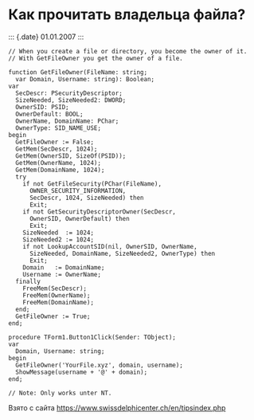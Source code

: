 Как прочитать владельца файла?
==============================

::: {.date}
01.01.2007
:::

    // When you create a file or directory, you become the owner of it. 
    // With GetFileOwner you get the owner of a file. 
     
    function GetFileOwner(FileName: string; 
      var Domain, Username: string): Boolean; 
    var 
      SecDescr: PSecurityDescriptor; 
      SizeNeeded, SizeNeeded2: DWORD; 
      OwnerSID: PSID; 
      OwnerDefault: BOOL; 
      OwnerName, DomainName: PChar; 
      OwnerType: SID_NAME_USE; 
    begin 
      GetFileOwner := False; 
      GetMem(SecDescr, 1024); 
      GetMem(OwnerSID, SizeOf(PSID)); 
      GetMem(OwnerName, 1024); 
      GetMem(DomainName, 1024); 
      try 
        if not GetFileSecurity(PChar(FileName), 
          OWNER_SECURITY_INFORMATION, 
          SecDescr, 1024, SizeNeeded) then 
          Exit; 
        if not GetSecurityDescriptorOwner(SecDescr, 
          OwnerSID, OwnerDefault) then 
          Exit; 
        SizeNeeded  := 1024; 
        SizeNeeded2 := 1024; 
        if not LookupAccountSID(nil, OwnerSID, OwnerName, 
          SizeNeeded, DomainName, SizeNeeded2, OwnerType) then 
          Exit; 
        Domain   := DomainName; 
        Username := OwnerName; 
      finally 
        FreeMem(SecDescr); 
        FreeMem(OwnerName); 
        FreeMem(DomainName); 
      end; 
      GetFileOwner := True; 
    end; 
     
    procedure TForm1.Button1Click(Sender: TObject); 
    var 
      Domain, Username: string; 
    begin 
      GetFileOwner('YourFile.xyz', domain, username); 
      ShowMessage(username + '@' + domain); 
    end; 
     
    // Note: Only works unter NT.

Взято с сайта <https://www.swissdelphicenter.ch/en/tipsindex.php>
